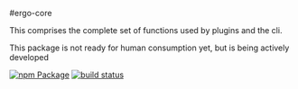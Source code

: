 #ergo-core

This comprises the complete set of functions used by plugins and the cli. 

This package is not ready for human consumption yet, but is being actively developed


[![npm Package](https://img.shields.io/npm/v/ergo-core.svg)](https://www.npmjs.org/package/ergo-core)
[![build status](https://secure.travis-ci.org/ergo-cms/ergo-core.svg)](http://travis-ci.org/ergo-cms/ergo-core)
